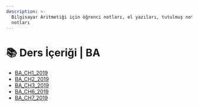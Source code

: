 ```yaml
---
description: >-
  Bilgisayar Aritmetiği için öğrenci notları, el yazıları, tutulmuş notlar
  notları
---
```


# 📚 Ders İçeriği \| BA

<!--YPackage.YGitbookIntegration-tarafından-otomatik-oluşturulmuştur-->

- [BA_CH1_2019](BA_CH1_2019.pdf)
- [BA_CH2_2019](BA_CH2_2019.pdf)
- [BA_CH3_2019](BA_CH3_2019.pdf)
- [BA_CH6_2019](BA_CH6_2019.pdf)
- [BA_CH7_2019](BA_CH7_2019.pdf)

<!--YPackage.YGitbookIntegration-tarafından-otomatik-oluşturulmuştur-->
